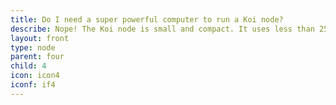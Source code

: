 ```yaml
---
title: Do I need a super powerful computer to run a Koi node?
describe: Nope! The Koi node is small and compact. It uses less than 250MB of harddrive space and less than 1GB of RAM. It’s a lot like running a music player app.
layout: front
type: node
parent: four
child: 4
icon: icon4
iconf: if4
---
```

